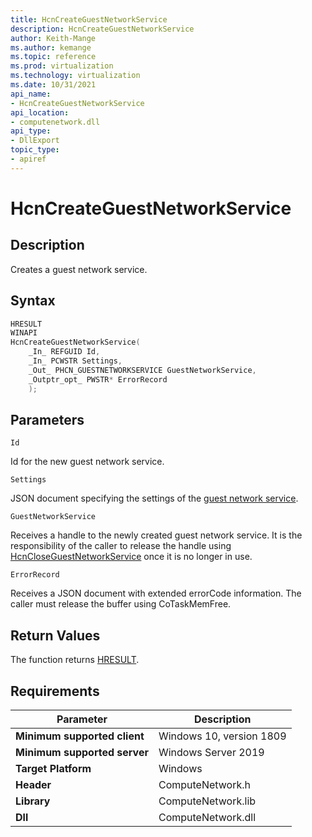 ```yaml
---
title: HcnCreateGuestNetworkService
description: HcnCreateGuestNetworkService
author: Keith-Mange
ms.author: kemange
ms.topic: reference
ms.prod: virtualization
ms.technology: virtualization
ms.date: 10/31/2021
api_name:
- HcnCreateGuestNetworkService
api_location:
- computenetwork.dll
api_type:
- DllExport
topic_type:
- apiref
---
```

# HcnCreateGuestNetworkService

## Description

Creates a guest network service.

## Syntax

```cpp
HRESULT
WINAPI
HcnCreateGuestNetworkService(
    _In_ REFGUID Id,
    _In_ PCWSTR Settings,
    _Out_ PHCN_GUESTNETWORKSERVICE GuestNetworkService,
    _Outptr_opt_ PWSTR* ErrorRecord
    );
```

## Parameters

`Id`

Id for the new guest network service.

`Settings`

JSON document specifying the settings of the [guest network service](./../HNS_Schema.md#GuestNetworkService).

`GuestNetworkService`

Receives a handle to the newly created guest network service. It is the responsibility of the caller to release the handle using [HcnCloseGuestNetworkService](./HcnCloseGuestNetworkService.md) once it is no longer in use.

`ErrorRecord`

Receives a JSON document with extended errorCode information. The caller must release the buffer using CoTaskMemFree.

## Return Values

The function returns [HRESULT](./HCNHResult.md).

## Requirements

|Parameter|Description|
|---|---|
| **Minimum supported client** | Windows 10, version 1809 |
| **Minimum supported server** | Windows Server 2019 |
| **Target Platform** | Windows |
| **Header** | ComputeNetwork.h |
| **Library** | ComputeNetwork.lib |
| **Dll** | ComputeNetwork.dll |





